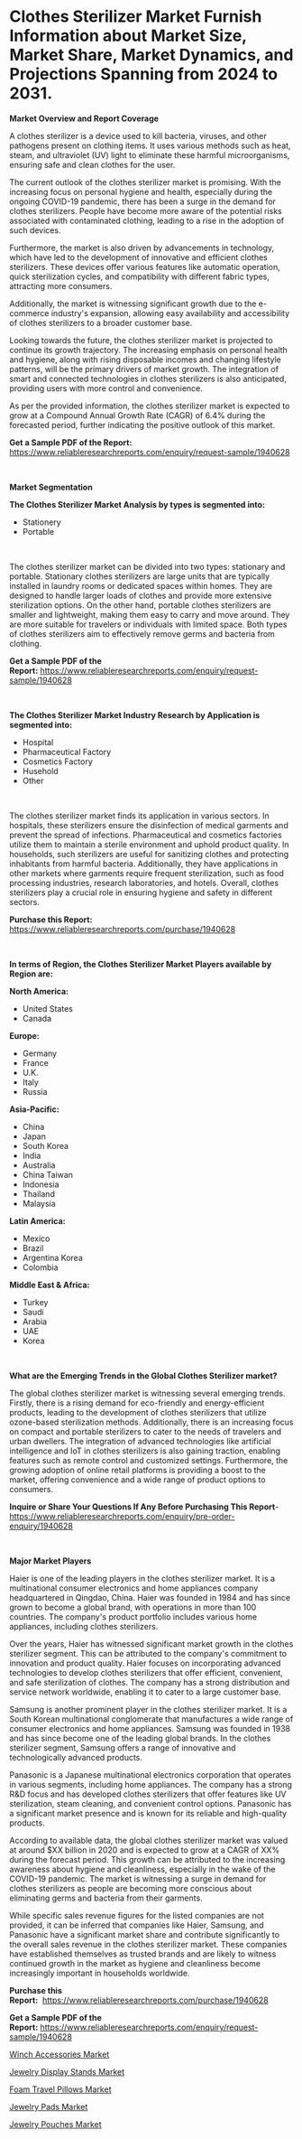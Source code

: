 <p><h1>Clothes Sterilizer Market Furnish Information about Market Size, Market Share, Market Dynamics, and Projections Spanning from 2024 to 2031.</h1></p><p><strong>Market Overview and Report Coverage</strong></p>
<p><p>A clothes sterilizer is a device used to kill bacteria, viruses, and other pathogens present on clothing items. It uses various methods such as heat, steam, and ultraviolet (UV) light to eliminate these harmful microorganisms, ensuring safe and clean clothes for the user.</p><p>The current outlook of the clothes sterilizer market is promising. With the increasing focus on personal hygiene and health, especially during the ongoing COVID-19 pandemic, there has been a surge in the demand for clothes sterilizers. People have become more aware of the potential risks associated with contaminated clothing, leading to a rise in the adoption of such devices.</p><p>Furthermore, the market is also driven by advancements in technology, which have led to the development of innovative and efficient clothes sterilizers. These devices offer various features like automatic operation, quick sterilization cycles, and compatibility with different fabric types, attracting more consumers.</p><p>Additionally, the market is witnessing significant growth due to the e-commerce industry's expansion, allowing easy availability and accessibility of clothes sterilizers to a broader customer base.</p><p>Looking towards the future, the clothes sterilizer market is projected to continue its growth trajectory. The increasing emphasis on personal health and hygiene, along with rising disposable incomes and changing lifestyle patterns, will be the primary drivers of market growth. The integration of smart and connected technologies in clothes sterilizers is also anticipated, providing users with more control and convenience.</p><p>As per the provided information, the clothes sterilizer market is expected to grow at a Compound Annual Growth Rate (CAGR) of 6.4% during the forecasted period, further indicating the positive outlook of this market.</p></p>
<p><strong>Get a Sample PDF of the Report:</strong> <a href="https://www.reliableresearchreports.com/enquiry/request-sample/1940628">https://www.reliableresearchreports.com/enquiry/request-sample/1940628</a></p>
<p>&nbsp;</p>
<p><strong>Market Segmentation</strong></p>
<p><strong>The Clothes Sterilizer Market Analysis by types is segmented into:</strong></p>
<p><ul><li>Stationery</li><li>Portable</li></ul></p>
<p>&nbsp;</p>
<p><p>The clothes sterilizer market can be divided into two types: stationary and portable. Stationary clothes sterilizers are large units that are typically installed in laundry rooms or dedicated spaces within homes. They are designed to handle larger loads of clothes and provide more extensive sterilization options. On the other hand, portable clothes sterilizers are smaller and lightweight, making them easy to carry and move around. They are more suitable for travelers or individuals with limited space. Both types of clothes sterilizers aim to effectively remove germs and bacteria from clothing.</p></p>
<p><strong>Get a Sample PDF of the Report:</strong>&nbsp;<a href="https://www.reliableresearchreports.com/enquiry/request-sample/1940628">https://www.reliableresearchreports.com/enquiry/request-sample/1940628</a></p>
<p>&nbsp;</p>
<p><strong>The Clothes Sterilizer Market Industry Research by Application is segmented into:</strong></p>
<p><ul><li>Hospital</li><li>Pharmaceutical Factory</li><li>Cosmetics Factory</li><li>Husehold</li><li>Other</li></ul></p>
<p>&nbsp;</p>
<p><p>The clothes sterilizer market finds its application in various sectors. In hospitals, these sterilizers ensure the disinfection of medical garments and prevent the spread of infections. Pharmaceutical and cosmetics factories utilize them to maintain a sterile environment and uphold product quality. In households, such sterilizers are useful for sanitizing clothes and protecting inhabitants from harmful bacteria. Additionally, they have applications in other markets where garments require frequent sterilization, such as food processing industries, research laboratories, and hotels. Overall, clothes sterilizers play a crucial role in ensuring hygiene and safety in different sectors.</p></p>
<p><strong>Purchase this Report:</strong>&nbsp; <a href="https://www.reliableresearchreports.com/purchase/1940628">https://www.reliableresearchreports.com/purchase/1940628</a></p>
<p>&nbsp;</p>
<p><strong>In terms of Region, the Clothes Sterilizer Market Players available by Region are:</strong></p>
<p>
    <p> <strong> North America: </strong>
        <ul>
            <li>United States</li>
            <li>Canada</li>
        </ul>
        </p> 
    <p> <strong> Europe: </strong>
        <ul>
            <li>Germany</li>
            <li>France</li>
            <li>U.K.</li>
            <li>Italy</li>
            <li>Russia</li>
        </ul>
        </p> 
    <p> <strong> Asia-Pacific: </strong>
        <ul>
            <li>China</li>
            <li>Japan</li>
            <li>South Korea</li>
            <li>India</li>
            <li>Australia</li>
            <li>China Taiwan</li>
            <li>Indonesia</li>
            <li>Thailand</li>
            <li>Malaysia</li>
        </ul>
        </p> 
    <p> <strong> Latin America: </strong>
        <ul>
            <li>Mexico</li>
            <li>Brazil</li>
            <li>Argentina Korea</li>
            <li>Colombia</li>
        </ul>
        </p> 
    <p> <strong> Middle East & Africa: </strong>
        <ul>
            <li>Turkey</li>
            <li>Saudi</li>
            <li>Arabia</li>
            <li>UAE</li>
            <li>Korea</li>
        </ul>
    </p>
    </p>
<p>&nbsp;</p>
<p><strong>What are the Emerging Trends in the Global Clothes Sterilizer market?</strong></p>
<p><p>The global clothes sterilizer market is witnessing several emerging trends. Firstly, there is a rising demand for eco-friendly and energy-efficient products, leading to the development of clothes sterilizers that utilize ozone-based sterilization methods. Additionally, there is an increasing focus on compact and portable sterilizers to cater to the needs of travelers and urban dwellers. The integration of advanced technologies like artificial intelligence and IoT in clothes sterilizers is also gaining traction, enabling features such as remote control and customized settings. Furthermore, the growing adoption of online retail platforms is providing a boost to the market, offering convenience and a wide range of product options to consumers.</p></p>
<p><strong>Inquire or Share Your Questions If Any Before Purchasing This Report</strong>- <a href="https://www.reliableresearchreports.com/enquiry/pre-order-enquiry/1940628">https://www.reliableresearchreports.com/enquiry/pre-order-enquiry/1940628</a></p>
<p>&nbsp;</p>
<p><strong>Major Market Players</strong></p>
<p><p>Haier is one of the leading players in the clothes sterilizer market. It is a multinational consumer electronics and home appliances company headquartered in Qingdao, China. Haier was founded in 1984 and has since grown to become a global brand, with operations in more than 100 countries. The company's product portfolio includes various home appliances, including clothes sterilizers.</p><p>Over the years, Haier has witnessed significant market growth in the clothes sterilizer segment. This can be attributed to the company's commitment to innovation and product quality. Haier focuses on incorporating advanced technologies to develop clothes sterilizers that offer efficient, convenient, and safe sterilization of clothes. The company has a strong distribution and service network worldwide, enabling it to cater to a large customer base.</p><p>Samsung is another prominent player in the clothes sterilizer market. It is a South Korean multinational conglomerate that manufactures a wide range of consumer electronics and home appliances. Samsung was founded in 1938 and has since become one of the leading global brands. In the clothes sterilizer segment, Samsung offers a range of innovative and technologically advanced products.</p><p>Panasonic is a Japanese multinational electronics corporation that operates in various segments, including home appliances. The company has a strong R&D focus and has developed clothes sterilizers that offer features like UV sterilization, steam cleaning, and convenient control options. Panasonic has a significant market presence and is known for its reliable and high-quality products.</p><p>According to available data, the global clothes sterilizer market was valued at around $XX billion in 2020 and is expected to grow at a CAGR of XX% during the forecast period. This growth can be attributed to the increasing awareness about hygiene and cleanliness, especially in the wake of the COVID-19 pandemic. The market is witnessing a surge in demand for clothes sterilizers as people are becoming more conscious about eliminating germs and bacteria from their garments.</p><p>While specific sales revenue figures for the listed companies are not provided, it can be inferred that companies like Haier, Samsung, and Panasonic have a significant market share and contribute significantly to the overall sales revenue in the clothes sterilizer market. These companies have established themselves as trusted brands and are likely to witness continued growth in the market as hygiene and cleanliness become increasingly important in households worldwide.</p></p>
<p><strong>Purchase this Report:</strong>&nbsp;&nbsp;<a href="https://www.reliableresearchreports.com/purchase/1940628">https://www.reliableresearchreports.com/purchase/1940628</a></p>
<p></p>
<p><strong>Get a Sample PDF of the Report:</strong>&nbsp;<a href="https://www.reliableresearchreports.com/enquiry/request-sample/1940628">https://www.reliableresearchreports.com/enquiry/request-sample/1940628</a></p>
<p><p><a href="https://github.com/zeberleansnyderallisonwjfli/Market-Research-Report-List-1/blob/main/winch-accessories-market.md">Winch Accessories Market</a></p><p><a href="https://github.com/wwwkeltoum/Market-Research-Report-List-1/blob/main/jewelry-display-stands-market.md">Jewelry Display Stands Market</a></p><p><a href="https://github.com/mharielmesa/Market-Research-Report-List-1/blob/main/foam-travel-pillows-market.md">Foam Travel Pillows Market</a></p><p><a href="https://github.com/nicoletavirag/Market-Research-Report-List-1/blob/main/jewelry-pads-market.md">Jewelry Pads Market</a></p><p><a href="https://github.com/changoleonlaverguenzanoexiste/Market-Research-Report-List-1/blob/main/jewelry-pouches-market.md">Jewelry Pouches Market</a></p></p>